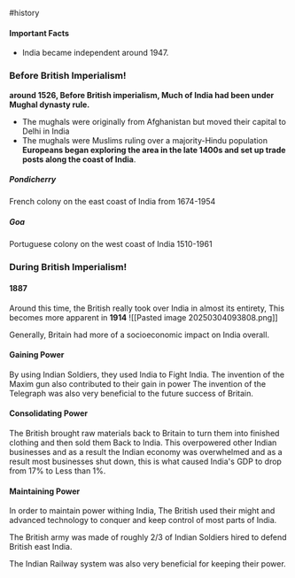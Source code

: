 #history
#### Important Facts
- India became independent around 1947.

### Before British Imperialism!
**around 1526, Before British imperialism, Much of India had been under Mughal dynasty rule.**
- The mughals were originally from Afghanistan but moved their capital to Delhi in India
- The mughals were Muslims ruling over a majority-Hindu population
**Europeans began exploring the area in the late 1400s and set up trade posts along the coast of India**.

##### Pondicherry
French colony on the east coast of India from 1674-1954
##### Goa 
Portuguese colony on the west coast of India 1510-1961


### During British Imperialism!
#### 1887
Around this time, the British really took over India in almost its entirety,
This becomes more apparent in **1914**
![[Pasted image 20250304093808.png]]

Generally, Britain had more of  a socioeconomic impact on India overall.

#### Gaining Power
By using Indian Soldiers, they used India to Fight India.
The invention of the Maxim gun also contributed to their gain in power
The invention of the Telegraph was also very beneficial to the future success of Britain.
#### Consolidating Power
The British brought raw materials back to Britain to turn them into finished clothing and then sold them Back to India. This overpowered other
Indian businesses and as a result the Indian economy was overwhelmed and as a result most businesses shut down,
this is what caused India's GDP to drop from 17% to Less than 1%.  
#### Maintaining Power
In order to maintain power withing India, The British used their might and advanced technology to conquer and keep control of most parts of India.

The British army was made of roughly 2/3 of Indian Soldiers hired to defend British east India.

The Indian Railway system was also very beneficial for keeping their power. 
